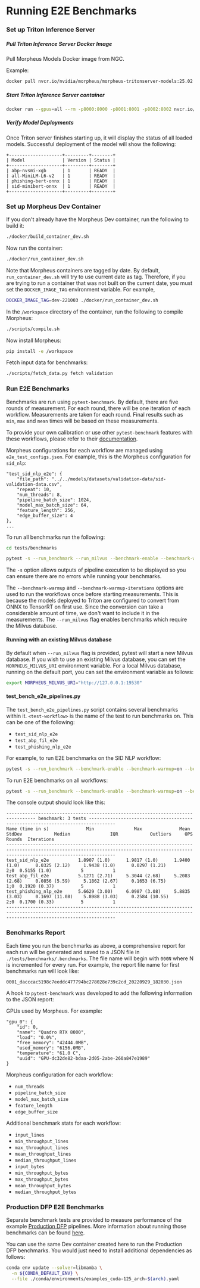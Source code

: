 <!--
# Copyright (c) 2021-2025, NVIDIA CORPORATION.
#
# Licensed under the Apache License, Version 2.0 (the "License");
# you may not use this file except in compliance with the License.
# You may obtain a copy of the License at
#
#     http://www.apache.org/licenses/LICENSE-2.0
#
# Unless required by applicable law or agreed to in writing, software
# distributed under the License is distributed on an "AS IS" BASIS,
# WITHOUT WARRANTIES OR CONDITIONS OF ANY KIND, either express or implied.
# See the License for the specific language governing permissions and
# limitations under the License.
-->

# Running E2E Benchmarks

### Set up Triton Inference Server

##### Pull Triton Inference Server Docker Image
Pull Morpheus Models Docker image from NGC.

Example:

```bash
docker pull nvcr.io/nvidia/morpheus/morpheus-tritonserver-models:25.02
```

##### Start Triton Inference Server container
```bash
docker run --gpus=all --rm -p8000:8000 -p8001:8001 -p8002:8002 nvcr.io/nvidia/morpheus/morpheus-tritonserver-models:25.02 tritonserver --model-repository=/models/triton-model-repo --model-control-mode=explicit --load-model sid-minibert-onnx --load-model abp-nvsmi-xgb --load-model phishing-bert-onnx --load-model all-MiniLM-L6-v2
```

##### Verify Model Deployments
Once Triton server finishes starting up, it will display the status of all loaded models. Successful deployment of the model will show the following:

```
+--------------------+---------+--------+
| Model              | Version | Status |
+--------------------+---------+--------+
| abp-nvsmi-xgb      | 1       | READY  |
| all-MiniLM-L6-v2   | 1       | READY  |
| phishing-bert-onnx | 1       | READY  |
| sid-minibert-onnx  | 1       | READY  |
+--------------------+---------+--------+
```

### Set up Morpheus Dev Container

If you don't already have the Morpheus Dev container, run the following to build it:
```bash
./docker/build_container_dev.sh
```

Now run the container:
```bash
./docker/run_container_dev.sh
```

Note that Morpheus containers are tagged by date. By default, `run_container_dev.sh` will try to use current date as tag. Therefore, if you are trying to run a container that was not built on the current date, you must set the `DOCKER_IMAGE_TAG` environment variable. For example,
```bash
DOCKER_IMAGE_TAG=dev-221003 ./docker/run_container_dev.sh
```

In the `/workspace` directory of the container, run the following to compile Morpheus:
```bash
./scripts/compile.sh
```

Now install Morpheus:
```bash
pip install -e /workspace
```

Fetch input data for benchmarks:
```bash
./scripts/fetch_data.py fetch validation
```

### Run E2E Benchmarks

Benchmarks are run using `pytest-benchmark`. By default, there are five rounds of measurement. For each round, there will be one iteration of each workflow. Measurements are taken for each round. Final results such as `min`, `max` and `mean` times will be based on these measurements.

To provide your own calibration or use other `pytest-benchmark` features with these workflows, please refer to their [documentation](https://pytest-benchmark.readthedocs.io/en/latest/).

Morpheus configurations for each workflow are managed using `e2e_test_configs.json`. For example, this is the Morpheus configuration for  `sid_nlp`:
```
"test_sid_nlp_e2e": {
    "file_path": "../../models/datasets/validation-data/sid-validation-data.csv",
    "repeat": 10,
    "num_threads": 8,
    "pipeline_batch_size": 1024,
    "model_max_batch_size": 64,
    "feature_length": 256,
    "edge_buffer_size": 4
},
...
```

To run all benchmarks run the following:
```bash
cd tests/benchmarks

pytest -s --run_benchmark --run_milvus --benchmark-enable --benchmark-warmup=on --benchmark-warmup-iterations=1 --benchmark-autosave
```

The `-s` option allows outputs of pipeline execution to be displayed so you can ensure there are no errors while running your benchmarks.

The `--benchmark-warmup` and `--benchmark-warmup-iterations` options are used to run the workflows once before starting measurements. This is because the models deployed to Triton are configured to convert from ONNX to TensorRT on first use. Since the conversion can take a considerable amount of time, we don't want to include it in the measurements. The `--run_milvus` flag enables benchmarks which require the Milvus database.

#### Running with an existing Milvus database

By default when `--run_milvus` flag is provided, pytest will start a new Milvus database. If you wish to use an existing Milvus database, you can set the `MORPHEUS_MILVUS_URI` environment variable. For a local Milvus database, running on the default port, you can set the environment variable as follows:
```bash
export MORPHEUS_MILVUS_URI="http://127.0.0.1:19530"
```

#### test_bench_e2e_pipelines.py

The `test_bench_e2e_pipelines.py` script contains several benchmarks within it.
`<test-workflow>` is the name of the test to run benchmarks on. This can be one of the following:
- `test_sid_nlp_e2e`
- `test_abp_fil_e2e`
- `test_phishing_nlp_e2e`

For example, to run E2E benchmarks on the SID NLP workflow:
```bash
pytest -s --run_benchmark --benchmark-enable --benchmark-warmup=on --benchmark-warmup-iterations=1 --benchmark-autosave test_bench_e2e_pipelines.py::test_sid_nlp_e2e
```

To run E2E benchmarks on all workflows:
```bash
pytest -s --run_benchmark --benchmark-enable --benchmark-warmup=on --benchmark-warmup-iterations=1 --benchmark-autosave test_bench_e2e_pipelines.py
```

The console output should look like this:
```
--------------------------------------------------------------------------------- benchmark: 3 tests --------------------------------------------------------------------------------
Name (time in s)              Min               Max              Mean            StdDev            Median               IQR            Outliers     OPS            Rounds  Iterations
-------------------------------------------------------------------------------------------------------------------------------------------------------------------------------------
test_sid_nlp_e2e           1.8907 (1.0)      1.9817 (1.0)      1.9400 (1.0)      0.0325 (2.12)     1.9438 (1.0)      0.0297 (1.21)          2;0  0.5155 (1.0)           5           1
test_abp_fil_e2e           5.1271 (2.71)     5.3044 (2.68)     5.2083 (2.68)     0.0856 (5.59)     5.1862 (2.67)     0.1653 (6.75)          1;0  0.1920 (0.37)          5           1
test_phishing_nlp_e2e      5.6629 (3.00)     6.0987 (3.08)     5.8835 (3.03)     0.1697 (11.08)    5.8988 (3.03)     0.2584 (10.55)         2;0  0.1700 (0.33)          5           1
-------------------------------------------------------------------------------------------------------------------------------------------------------------------------------------
```

### Benchmarks Report

Each time you run the benchmarks as above, a comprehensive report for each run will be generated and saved to a JSON file in  `./tests/benchmarks/.benchmarks`. The file name will begin
with `000N` where N is incremented for every run. For example, the report file name for first benchmarks run will look like:
```
0001_dacccac5198c7eeddc477794bc278028e739c2cd_20220929_182030.json
```

A hook to `pytest-benchmark` was developed to add the following information to the JSON report:

GPUs used by Morpheus. For example:
```
"gpu_0": {
    "id": 0,
    "name": "Quadro RTX 8000",
    "load": "0.0%",
    "free_memory": "42444.0MB",
    "used_memory": "6156.0MB",
    "temperature": "61.0 C",
    "uuid": "GPU-dc32de82-bdaa-2d05-2abe-260a847e1989"
}
```

Morpheus configuration for each workflow:
- `num_threads`
- `pipeline_batch_size`
- `model_max_batch_size`
- `feature_length`
- `edge_buffer_size`

Additional benchmark stats for each workflow:
- `input_lines`
- `min_throughput_lines`
- `max_throughput_lines`
- `mean_throughput_lines`
- `median_throughput_lines`
- `input_bytes`
- `min_throughput_bytes`
- `max_throughput_bytes`
- `mean_throughput_bytes`
- `median_throughput_bytes`


### Production DFP E2E Benchmarks

Separate benchmark tests are provided to measure performance of the example [Production DFP](../../examples/digital_fingerprinting/production/README.md) pipelines. More information about running those benchmarks can be found [here](../../examples/digital_fingerprinting/production/morpheus/benchmarks/README.md).

You can use the same Dev container created here to run the Production DFP benchmarks. You would just need to install additional dependencies as follows:

```bash
conda env update --solver=libmamba \
  -n ${CONDA_DEFAULT_ENV} \
  --file ./conda/environments/examples_cuda-125_arch-$(arch).yaml
```
